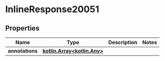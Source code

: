 
# InlineResponse20051

## Properties
Name | Type | Description | Notes
------------ | ------------- | ------------- | -------------
**annotations** | [**kotlin.Array&lt;kotlin.Any&gt;**](kotlin.Any.md) |  | 



